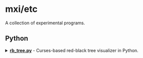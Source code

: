 <h1> mxi/etc </h1>

A collection of experimental programs.

<h2> Python </h2>

<details> 
    <summary> 
        <b><a href="/rb_tree.py">rb_tree.py</a></b> - Curses-based red-black 
        tree visualizer in Python.
    </summary>

    <img src="/readme/rb_tree.png" width="35%"/>

    <p>
        See the the top of the source file for controls.
    </p>

    <p>
        NOTE: although I've tested the algorithm for insert/delete decently well,
        there is quite a bit flickering when the tree is redrawn. Unfortunately,
        the tree is currently redrawn on every input, so if you hold down any key
        it will flicker to no end.
    </p>

    <p>
        You can try it in the neovim terminal which doesn't suffer the same
        flickering as a native terminal emulator.
    </p>
</details>



